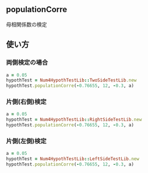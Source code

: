 populationCorre
---------------
母相関係数の検定

## 使い方
### 両側検定の場合

```ruby
a = 0.05
hypothTest = Num4HypothTestLib::TwoSideTestLib.new
hypothTest.populationCorre(-0.76655, 12, -0.3, a)
```

### 片側(右側)検定

```ruby
a = 0.05
hypothTest = Num4HypothTestLib::RightSideTestLib.new
hypothTest.populationCorre(-0.76655, 12, -0.3, a)
```

### 片側(左側)検定

```ruby
a = 0.05
hypothTest = Num4HypothTestLib::LeftSideTestLib.new
hypothTest.populationCorre(-0.76655, 12, -0.3, a)
```

